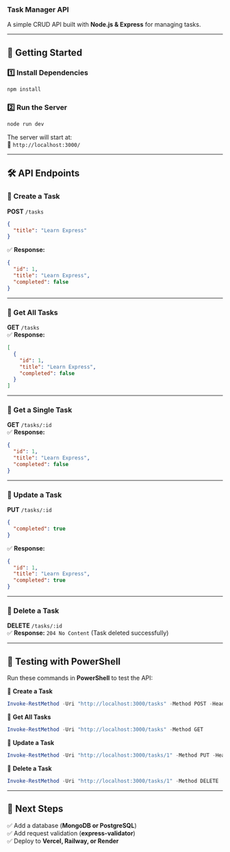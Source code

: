 ### **Task Manager API**  
A simple CRUD API built with **Node.js & Express** for managing tasks.

---

## **🚀 Getting Started**

### **1️⃣ Install Dependencies**  
```sh
npm install
```

### **2️⃣ Run the Server**  
```sh
node run dev
```
The server will start at:  
📍 `http://localhost:3000/`

---

## **🛠 API Endpoints**

### **📌 Create a Task**  
**POST** `/tasks`  
```json
{
  "title": "Learn Express"
}
```
✅ **Response:**  
```json
{
  "id": 1,
  "title": "Learn Express",
  "completed": false
}
```

---

### **📌 Get All Tasks**  
**GET** `/tasks`  
✅ **Response:**  
```json
[
  {
    "id": 1,
    "title": "Learn Express",
    "completed": false
  }
]
```

---

### **📌 Get a Single Task**  
**GET** `/tasks/:id`  
✅ **Response:**  
```json
{
  "id": 1,
  "title": "Learn Express",
  "completed": false
}
```

---

### **📌 Update a Task**  
**PUT** `/tasks/:id`  
```json
{
  "completed": true
}
```
✅ **Response:**  
```json
{
  "id": 1,
  "title": "Learn Express",
  "completed": true
}
```

---

### **📌 Delete a Task**  
**DELETE** `/tasks/:id`  
✅ **Response:** `204 No Content` (Task deleted successfully)

---

## **🧪 Testing with PowerShell**
Run these commands in **PowerShell** to test the API:

🔹 **Create a Task**
```powershell
Invoke-RestMethod -Uri "http://localhost:3000/tasks" -Method POST -Headers @{"Content-Type"="application/json"} -Body '{"title": "Learn Express"}'
```

🔹 **Get All Tasks**
```powershell
Invoke-RestMethod -Uri "http://localhost:3000/tasks" -Method GET
```

🔹 **Update a Task**
```powershell
Invoke-RestMethod -Uri "http://localhost:3000/tasks/1" -Method PUT -Headers @{"Content-Type"="application/json"} -Body '{"completed": true}'
```

🔹 **Delete a Task**
```powershell
Invoke-RestMethod -Uri "http://localhost:3000/tasks/1" -Method DELETE
```

---

## **📌 Next Steps**
✅ Add a database (**MongoDB or PostgreSQL**)  
✅ Add request validation (**express-validator**)  
✅ Deploy to **Vercel, Railway, or Render**  
